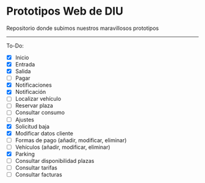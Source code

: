 # Prototipos Web de DIU
Repositorio donde subimos nuestros maravillosos prototipos

---
To-Do:

- [x] Inicio
- [x] Entrada
- [x] Salida
- [ ] Pagar
- [x] Notificaciones
- [x] Notificación
- [ ] Localizar vehículo
- [ ] Reservar plaza
- [ ] Consultar consumo
- [ ] Ajustes
- [x] Solicitud baja
- [x] Modificar datos cliente
- [ ] Formas de pago (añadir, modificar, eliminar)
- [ ] Vehículos (añadir, modificar, eliminar)
- [x] Parking
- [ ] Consultar disponibilidad plazas
- [ ] Consultar tarifas
- [ ] Consultar facturas